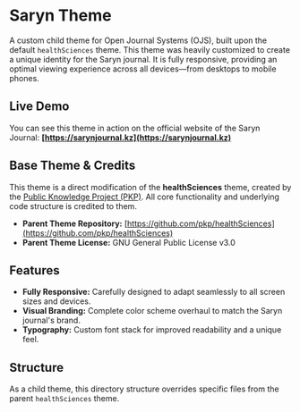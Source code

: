 # Saryn Theme

A custom child theme for Open Journal Systems (OJS), built upon the default `healthSciences` theme. This theme was heavily customized to create a unique identity for the Saryn journal. It is fully responsive, providing an optimal viewing experience across all devices—from desktops to mobile phones.

## Live Demo

You can see this theme in action on the official website of the Saryn Journal:
**[https://sarynjournal.kz](https://sarynjournal.kz)**

## Base Theme & Credits

This theme is a direct modification of the **healthSciences** theme, created by the [Public Knowledge Project (PKP)](https://pkp.sfu.ca/). All core functionality and underlying code structure is credited to them.

- **Parent Theme Repository:** [https://github.com/pkp/healthSciences](https://github.com/pkp/healthSciences)
- **Parent Theme License:** GNU General Public License v3.0

## Features

- **Fully Responsive:** Carefully designed to adapt seamlessly to all screen sizes and devices.
- **Visual Branding:** Complete color scheme overhaul to match the Saryn journal's brand.
- **Typography:** Custom font stack for improved readability and a unique feel.

## Structure

As a child theme, this directory structure overrides specific files from the parent `healthSciences` theme.
